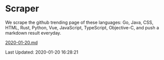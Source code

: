 # Scraper

We scrape the github trending page of these languages: Go, Java, CSS, HTML, Rust, Python, Vue, JavaScript, TypeScript, Objective-C, and push a markdown result everyday.

[2020-01-20.md](https://github.com/yangwenmai/Scraper/blob/master/2020-01-20.md)

Last Updated: 2020-01-20 16:28:21